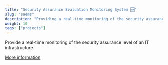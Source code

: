 ```yaml
---
title: "Security Assurance Evaluation Monitoring System 🆕"
slug: "saems"
description: "Providing a real-time monitoring of the security assurance level of an IT infrastructure."
weight: 10
tags: ["projects"]
---
```


Provide a real-time monitoring of the security assurance level of an IT infrastructure.


[More information](https://github.com/scandale-project)

